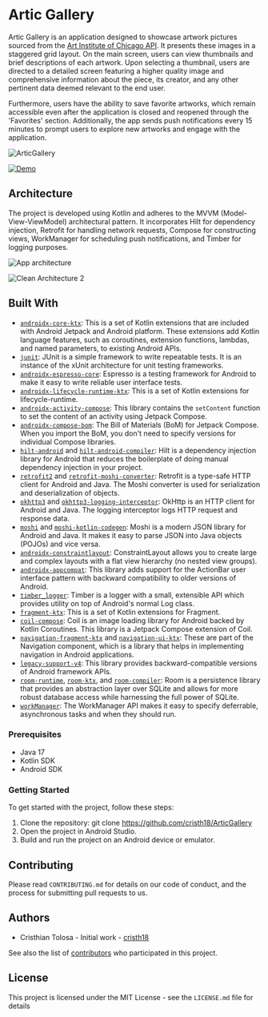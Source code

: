 # Artic Gallery

Artic Gallery is an application designed to showcase artwork pictures sourced from the [Art Institute of Chicago API](https://api.artic.edu/docs/#website). It presents these images in a staggered grid layout. On the main screen, users can view thumbnails and brief descriptions of each artwork. Upon selecting a thumbnail, users are directed to a detailed screen featuring a higher quality image and comprehensive information about the piece, its creator, and any other pertinent data deemed relevant to the end user.

Furthermore, users have the ability to save favorite artworks, which remain accessible even after the application is closed and reopened through the 'Favorites' section. Additionally, the app sends push notifications every 15 minutes to prompt users to explore new artworks and engage with the application.

![ArticGallery](https://github.com/cristh18/ArticGallery/assets/1972427/0c21b098-1618-4b76-b91b-a6cea0c0c0f1)

[![Demo](https://img.youtube.com/vi/tAwNaFv7AIc/maxresdefault.jpg)](https://youtu.be/tAwNaFv7AIc)

## Architecture

The project is developed using Kotlin and adheres to the MVVM (Model-View-ViewModel) architectural pattern. It incorporates Hilt for dependency injection, Retrofit for handling network requests, Compose for constructing views, WorkManager for scheduling push notifications, and Timber for logging purposes.

![App architecture](https://developer.android.com/static/topic/libraries/architecture/images/mad-arch-overview.png)

![Clean Architecture 2](https://github.com/android10/Sample-Data/raw/master/Android-CleanArchitecture/clean_architecture.png)

## Built With

- [`androidx-core-ktx`](https://developer.android.com/kotlin/ktx): This is a set of Kotlin extensions that are included with Android Jetpack and Android platform. These extensions add Kotlin language features, such as coroutines, extension functions, lambdas, and named parameters, to existing Android APIs.
- [`junit`](https://junit.org/junit4/): JUnit is a simple framework to write repeatable tests. It is an instance of the xUnit architecture for unit testing frameworks.
- [`androidx-espresso-core`](https://developer.android.com/training/testing/espresso): Espresso is a testing framework for Android to make it easy to write reliable user interface tests.
- [`androidx-lifecycle-runtime-ktx`](https://developer.android.com/kotlin/ktx#lifecycle): This is a set of Kotlin extensions for lifecycle-runtime.
- [`androidx-activity-compose`](https://developer.android.com/develop/ui/compose/migrate/strategy): This library contains the `setContent` function to set the content of an activity using Jetpack Compose.
- [`androidx-compose-bom`](https://developer.android.com/jetpack/androidx/releases/compose): The Bill of Materials (BoM) for Jetpack Compose. When you import the BoM, you don't need to specify versions for individual Compose libraries.
- [`hilt-android`](https://dagger.dev/hilt/) and [`hilt-android-compiler`](https://dagger.dev/hilt/): Hilt is a dependency injection library for Android that reduces the boilerplate of doing manual dependency injection in your project.
- [`retrofit2`](https://square.github.io/retrofit/) and [`retrofit-moshi-converter`](https://square.github.io/retrofit/): Retrofit is a type-safe HTTP client for Android and Java. The Moshi converter is used for serialization and deserialization of objects.
- [`okhttp3`](https://square.github.io/okhttp/) and [`okhttp3-logging-interceptor`](https://github.com/square/okhttp/tree/master/okhttp-logging-interceptor): OkHttp is an HTTP client for Android and Java. The logging interceptor logs HTTP request and response data.
- [`moshi`](https://github.com/square/moshi) and [`moshi-kotlin-codegen`](https://github.com/square/moshi): Moshi is a modern JSON library for Android and Java. It makes it easy to parse JSON into Java objects (POJOs) and vice versa.
- [`androidx-constraintlayout`](https://developer.android.com/training/constraint-layout): ConstraintLayout allows you to create large and complex layouts with a flat view hierarchy (no nested view groups).
- [`androidx-appcompat`](https://developer.android.com/jetpack/androidx/releases/appcompat): This library adds support for the ActionBar user interface pattern with backward compatibility to older versions of Android.
- [`timber_logger`](https://github.com/JakeWharton/timber): Timber is a logger with a small, extensible API which provides utility on top of Android's normal Log class.
- [`fragment-ktx`](https://developer.android.com/kotlin/ktx#fragment): This is a set of Kotlin extensions for Fragment.
- [`coil-compose`](https://coil-kt.github.io/coil/compose/): Coil is an image loading library for Android backed by Kotlin Coroutines. This library is a Jetpack Compose extension of Coil.
- [`navigation-fragment-ktx`](https://developer.android.com/guide/navigation/navigation-getting-started) and [`navigation-ui-ktx`](https://developer.android.com/guide/navigation/navigation-ui): These are part of the Navigation component, which is a library that helps in implementing navigation in Android applications.
- [`legacy-support-v4`](https://developer.android.com/topic/libraries/support-library/packages#v4): This library provides backward-compatible versions of Android framework APIs.
- [`room-runtime`](https://developer.android.com/training/data-storage/room), [`room-ktx`](https://developer.android.com/training/data-storage/room), and [`room-compiler`](https://developer.android.com/training/data-storage/room): Room is a persistence library that provides an abstraction layer over SQLite and allows for more robust database access while harnessing the full power of SQLite.
- [`workManager`](https://developer.android.com/topic/libraries/architecture/workmanager): The WorkManager API makes it easy to specify deferrable, asynchronous tasks and when they should run.

### Prerequisites

- Java 17
- Kotlin SDK
- Android SDK

### Getting Started

To get started with the project, follow these steps:

1. Clone the repository: git clone https://github.com/cristh18/ArticGallery
2. Open the project in Android Studio.
3. Build and run the project on an Android device or emulator.

## Contributing

Please read `CONTRIBUTING.md` for details on our code of conduct, and the process for submitting pull requests to us.

## Authors

- Cristhian Tolosa - Initial work - [cristh18](https://github.com/cristh18)

See also the list of [contributors](https://github.com/cristh18/ArticGallery/contributors) who participated in this project.

## License

This project is licensed under the MIT License - see the `LICENSE.md` file for details